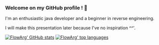 ### Welcome on my GitHub profile ! 🙋‍

I'm an enthusiastic java developer and a beginner in reverse engineering.

I will make this presentation later because I've no inspiration ^^'.

[![FlowArg' GitHub stats](https://github-readme-stats.vercel.app/api?username=FlowArg&show_icons=true&theme=radical)](https://github.com/anuraghazra/github-readme-stats)
[![FlowArg' top languages](https://github-readme-stats.vercel.app/api/top-langs/?username=FlowArg&hide=rich%20text%20format&theme=radical)](https://github.com/anuraghazra/github-readme-stats)
